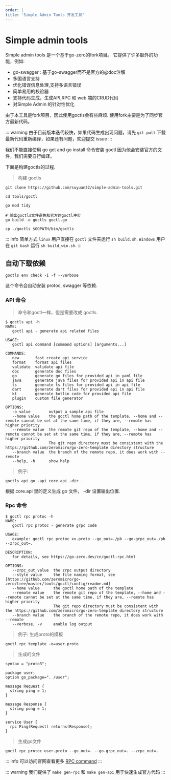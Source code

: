 ```yaml
---
order: 1
title: 'Simple Admin Tools 开发工具'
---
```


# Simple admin tools

Simple admin tools 是一个基于go-zero的fork项目。
它提供了许多额外的功能，例如:

- go-swagger : 基于go-swagger而不是官方的@doc注解
- 多国语言支持
- 优化错误信息处理,支持多语言错误
- 简单易用的校验器
- 支持代码生成，生成API,RPC 和 web 端的CRUD代码
- 对Simple Admin 的针对性优化

由于本工具是fork项目，因此使用goctls会有些麻烦. 使用fork主要是为了同步官方最新代码。

::: warning
由于目前版本迭代较快，如果代码生成出现问题，请先 `git pull` 下载最新代码重新编译，如果还有问题，欢迎提交 issue
:::

我们不能直接使用 go get and go install 命令安装 goctl 因为他会安装官方的文件，我们需要自行编译。

下面是构建goctls的过程.

> 构建 goctls

```shell
git clone https://github.com/suyuan32/simple-admin-tools.git

cd tools/goctl

go mod tidy

# 输出goctls文件避免和官方的goctl冲突
go build -o goctls goctl.go

cp ./goctls $GOPATH/bin/goctls
```

::: info 简单方式
`linux` 用户直接在 `goctl` 文件夹运行 `sh build.sh`. `Windows` 用户在 `git bash` 运行 `sh build_win.sh`. 
:::

## 自动下载依赖

```shell
goctls env check -i -f --verbose
```

这个命令会自动安装 protoc, swagger 等依赖.

### API 命令

> 命令和goctl一样，但是需要改成 goctls.

```shell
$ goctls api -h
NAME:
   goctl api - generate api related files

USAGE:
   goctl api command [command options] [arguments...]

COMMANDS:
   new       fast create api service
   format    format api files
   validate  validate api file
   doc       generate doc files
   go        generate go files for provided api in yaml file
   java      generate java files for provided api in api file
   ts        generate ts files for provided api in api file
   dart      generate dart files for provided api in api file
   kt        generate kotlin code for provided api file
   plugin    custom file generator

OPTIONS:
   -o value        output a sample api file
   --home value    the goctl home path of the template, --home and --remote cannot be set at the same time, if they are, --remote has higher priority
   --remote value  the remote git repo of the template, --home and --remote cannot be set at the same time, if they are, --remote has higher priority
                   The git repo directory must be consistent with the https://github.com/zeromicro/go-zero-template directory structure
   --branch value  the branch of the remote repo, it does work with --remote
   --help, -h      show help
```

> 例子:

```shell
goctls api go -api core.api -dir .
```

根据 core.api 里的定义生成 go 文件， -dir 设置输出位置.

### Rpc 命令

```shell
$ goctl rpc protoc -h
NAME:
   goctl rpc protoc - generate grpc code

USAGE:
   example: goctl rpc protoc xx.proto --go_out=./pb --go-grpc_out=./pb --zrpc_out=.

DESCRIPTION:
   for details, see https://go-zero.dev/cn/goctl-rpc.html

OPTIONS:
   --zrpc_out value  the zrpc output directory
   --style value     the file naming format, see [https://github.com/zeromicro/go-zero/tree/master/tools/goctl/config/readme.md]
   --home value      the goctl home path of the template
   --remote value    the remote git repo of the template, --home and --remote cannot be set at the same time, if they are, --remote has higher priority
                     The git repo directory must be consistent with the https://github.com/zeromicro/go-zero-template directory structure
   --branch value    the branch of the remote repo, it does work with --remote
   --verbose, -v     enable log output
```

> 例子: 生成proto的模板

```shell
goctl rpc template -o=user.proto
```

> 生成的文件

```shell
syntax = "proto3";

package user;
option go_package=". /user";

message Request {
  string ping = 1;
}

message Response {
  string pong = 1;
}

service User {
  rpc Ping(Request) returns(Response);
} 

```

> 生成go文件

```shell
goctl rpc protoc user.proto --go_out=. --go-grpc_out=. --zrpc_out=.
```

::: info
可以访问官网查看更多 [RPC command](https://go-zero.dev/docs/goctl/zrpc)
:::

::: warning
我们提供了 `make gen-rpc` 和 `make gen-api` 用于快速生成官方代码
:::